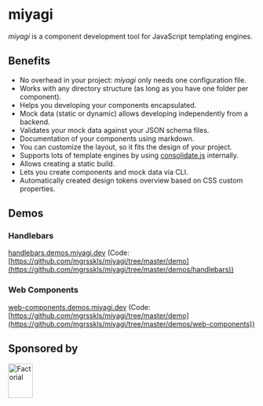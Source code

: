 # miyagi

_miyagi_ is a component development tool for JavaScript templating engines.

## Benefits

- No overhead in your project: _miyagi_ only needs one configuration file.
- Works with any directory structure (as long as you have one folder per component).
- Helps you developing your components encapsulated.
- Mock data (static or dynamic) allows developing independently from a backend.
- Validates your mock data against your JSON schema files.
- Documentation of your components using markdown.
- You can customize the layout, so it fits the design of your project.
- Supports lots of template engines by using [consolidate.js](https://github.com/tj/consolidate.js) internally.
- Allows creating a static build.
- Lets you create components and mock data via CLI.
- Automatically created design tokens overview based on CSS custom properties.

## Demos

### Handlebars

[handlebars.demos.miyagi.dev](https://handlebars.demos.miyagi.dev) (Code: [https://github.com/mgrsskls/miyagi/tree/master/demo](https://github.com/mgrsskls/miyagi/tree/master/demos/handlebars))

### Web Components

[web-components.demos.miyagi.dev](https://web-components.demos.miyagi.dev) (Code: [https://github.com/mgrsskls/miyagi/tree/master/demo](https://github.com/mgrsskls/miyagi/tree/master/demos/web-components))

## Sponsored by

<a href="https://factorial.io"><img src="https://logo.factorial.io/color.png" width="50" height="70" alt="Factorial"></a>
